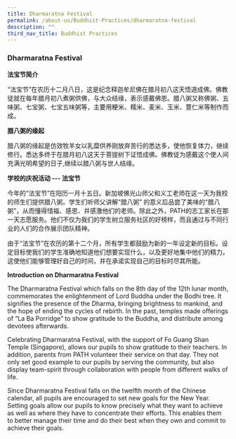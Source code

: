 ```yaml
---
title: Dharmaratna Festival
permalink: /about-us/Buddhist-Practices/dharmaratna-festival
description: ""
third_nav_title: Buddhist Practices
---
```

### Dharmaratna Festival

**法宝节简介**

“法宝节”在农历十二月八日，这是纪念释迦牟尼佛在腊月初八这天悟道成佛。佛教徒就在每年腊月初八煮粥供佛，与大众结缘，表示感戴佛恩。腊八粥又称佛粥、五味粥、七宝粥、七宝五味粥等，主要用粳米、糯米、麦米、玉米、薏仁米等制作而成。    

**腊八粥的缘起**

腊八粥的缘起是仿效牧羊女以乳糜供养刚放弃苦行的悉达多，使他恢复体力，继续修行。悉达多终于在腊月初八这天于菩提树下证悟成佛。佛教徒为感戴这个使人间充满光明希望的日子,继续以腊八粥与世人结缘。 

**学校的庆祝活动 --- 法宝节**

今年的“法宝节”在阳历一月十五日。新加坡佛光山师父和义工老师在这一天为我校的师生们提供腊八粥。学生们听师父讲解“腊八粥” 的意义后品尝了美味的“腊八粥”，从而懂得惜福、感恩、并感激他们的老师。除此之外，PATH的志工家长在那一天志愿服务。他们不仅为我们的学生树立服务社区的好榜样，而且通过与不同行业的人们的合作展示团队精神。

由于“法宝节”在农历的第十二个月，所有学生都鼓励为新的一年设定新的目标。设定目标使我们的学生准确地知道他们想要实现什么，以及更好地集中他们的精力。这使他们能够管理好自己的时间，并在承诺实现自己的目标时尽其所能。

**Introduction on Dharmaratna Festival**

The Dharmaratna Festival which falls on the 8th day of the 12th lunar month, commemorates the enlightenment of Lord Buddha under the Bodhi tree. It signifies the presence of the Dharma, bringing brightness to mankind, and the hope of ending the cycles of rebirth. In the past, temples made offerings of “La Ba Porridge” to show gratitude to the Buddha, and distribute among devotees afterwards.

Celebrating Dharmaratna Festival, with the support of Fo Guang Shan Temple (Singapore), allows our pupils to show gratitude to their teachers. In addition, parents from PATH volunteer their service on that day. They not only set good example to our pupils by serving the community, but also display team-spirit through collaboration with people from different walks of life.

Since Dharmaratna Festival falls on the twelfth month of the Chinese calendar, all pupils are encouraged to set new goals for the New Year. Setting goals allow our pupils to know precisely what they want to achieve as well as where they have to concentrate their efforts. This enables them to better manage their time and do their best when they own and commit to achieve their goals.